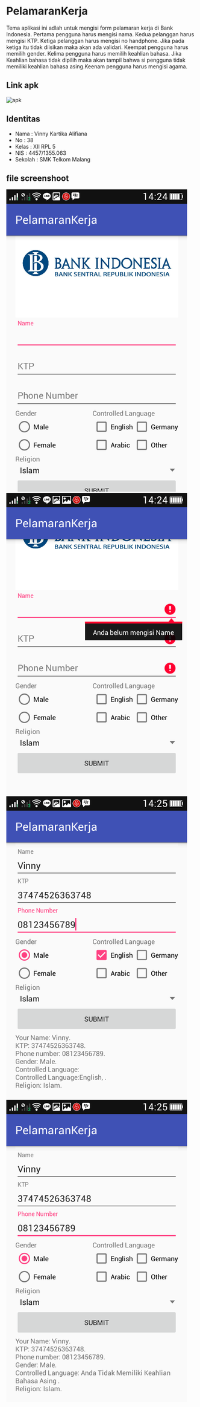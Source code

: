 # PelamaranKerja
Tema aplikasi ini adlah untuk mengisi form pelamaran kerja di Bank Indonesia. Pertama pengguna harus mengisi nama. Kedua pelanggan harus mengisi KTP. Ketiga pelanggan harus mengisi no handphone. Jika pada ketiga itu tidak diisikan maka akan ada validari. Keempat pengguna harus memilih gender. Kelima pengguna harus memilih keahlian bahasa. Jika Keahlian bahasa tidak dipilih maka akan tampil bahwa si pengguna tidak memiliki keahlian bahasa asing.Keenam pengguna harus mengisi agama. 

## Link apk
![apk](https://drive.google.com/a/smktelkom-mlg.sch.id/file/d/0B8l_LXJJYc4OYmsxbzJac1pGQTg/view?usp=sharing)

## Identitas
* Nama : Vinny Kartika Alifiana
* No : 38
* Kelas : XII RPL 5
* NIS : 4457/1355.063
* Sekolah : SMK Telkom Malang

## file screenshoot
![ss1](https://github.com/vinnykartika/PelamaranKerja/blob/master/tugas1%5B1%5D.png)
![ss2](https://github.com/vinnykartika/PelamaranKerja/blob/master/tugas2%5B1%5D.png)
![ss2](https://github.com/vinnykartika/PelamaranKerja/blob/master/tugas3%5B1%5D.png)
![ss2](https://github.com/vinnykartika/PelamaranKerja/blob/master/tugas4%5B1%5D.png)
